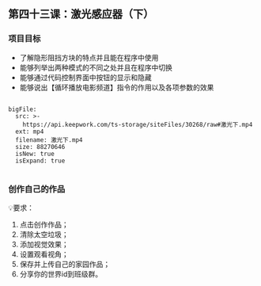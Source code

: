 <script>  window.global.courseIdentity = 'papa_planet-8' </script>
<script src="https://qiniu-public.keepwork.com/videoProcessEvent.js"></script>

## 第四十三课：激光感应器（下）


### 项目目标
  - 了解隐形阻挡方块的特点并且能在程序中使用
  - 能够列举出两种模式的不同之处并且在程序中切换
  - 能够通过代码控制界面中按钮的显示和隐藏
  - 能够说出【循环播放电影频道】指令的作用以及各项参数的效果
  


```@BigFile

bigFile:
  src: >-
    https://api.keepwork.com/ts-storage/siteFiles/30268/raw#激光下.mp4
  ext: mp4
  filename: 激光下.mp4
  size: 88270646
  isNew: true
  isExpand: true
          
```



 
### 创作自己的作品
  
💡要求：
1. 点击创作作品；
2. 清除太空垃圾；
3. 添加视觉效果；
4. 设置观看视角；
5. 保存并上传自己的家园作品；
6. 分享你的世界id到班级群。